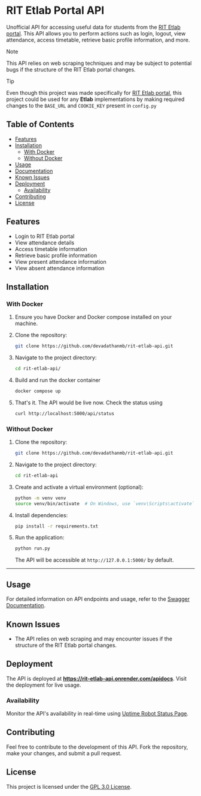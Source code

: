 # RIT Etlab Portal API

Unofficial API for accessing useful data for students from the [RIT Etlab portal](https://rit.etlab.in/user/login). This API allows you to perform actions such as login, logout, view attendance, access timetable, retrieve basic profile information, and more.

> [!NOTE]
> This API relies on web scraping techniques and may be subject to potential bugs if the structure of the RIT Etlab portal changes.

> [!TIP]
> Even though this project was made specifically for [RIT Etlab portal](https://rit.etlab.in/user/login), this project could be used for any **Etlab** implementations by making required changes to the `BASE_URL` and `COOKIE_KEY` present in `config.py`

## Table of Contents

- [Features](#features)
- [Installation](#installation)
  - [With Docker](#with-docker)
  - [Without Docker](#without-docker)
- [Usage](#usage)
- [Documentation](#documentation)
- [Known Issues](#known-issues)
- [Deployment](#deployment)
  - [Availability](#availability)
- [Contributing](#contributing)
- [License](#license)

## Features

- Login to RIT Etlab portal
- View attendance details
- Access timetable information
- Retrieve basic profile information
- View present attendance information
- View absent attendance information

## Installation

### With Docker

1. Ensure you have Docker and Docker compose installed on your machine.

2. Clone the repository:

   ```bash
   git clone https://github.com/devadathanmb/rit-etlab-api.git
   ```

3. Navigate to the project directory:

   ```bash
   cd rit-etlab-api/
   ```

4. Build and run the docker container

   ```bash
   docker compose up
   ```

5. That's it. The API would be live now. Check the status using

   ```bash
   curl http://localhost:5000/api/status
   ```

### Without Docker

1. Clone the repository:

   ```bash
   git clone https://github.com/devadathanmb/rit-etlab-api.git
   ```

2. Navigate to the project directory:

   ```bash
   cd rit-etlab-api
   ```

3. Create and activate a virtual environment (optional):

   ```bash
   python -m venv venv
   source venv/bin/activate  # On Windows, use `venv\Scripts\activate`
   ```

4. Install dependencies:

   ```bash
   pip install -r requirements.txt
   ```

5. Run the application:

   ```bash
   python run.py
   ```

   The API will be accessible at `http://127.0.0.1:5000/` by default.

---

## Usage

For detailed information on API endpoints and usage, refer to the [Swagger Documentation](https://rit-etlab-api.onrender.com/apidocs).

## Known Issues

- The API relies on web scraping and may encounter issues if the structure of the RIT Etlab portal changes.

## Deployment

The API is deployed at **https://rit-etlab-api.onrender.com/apidocs**. Visit the deployment for live usage.

### Availability

Monitor the API's availability in real-time using [Uptime Robot Status Page](https://stats.uptimerobot.com/pplYnfQOZQ).

## Contributing

Feel free to contribute to the development of this API. Fork the repository, make your changes, and submit a pull request.

## License

This project is licensed under the [GPL 3.0 License](./LICENSE.md).
